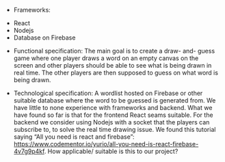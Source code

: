 * Frameworks:

 - React
 - Nodejs
 - Database on Firebase

* Functional specification:
The main goal is to create a draw- and- guess game where one player draws a word on an empty canvas on the screen and other players should be able to see what is being drawn in real time. The other players are then supposed to guess on what word is being drawn.

* Technological specification:
A wordlist hosted on Firebase or other suitable database where the word to be guessed is generated from.
We have little to none experience with frameworks and backend. What we have found so far is that for the frontend React seams suitable. For the backend we consider using Nodejs with a socket that the players can subscribe to, to solve the real time drawing issue. 
We found this tutorial saying “All you need is react and firebase”: https://www.codementor.io/yurio/all-you-need-is-react-firebase-4v7g9p4kf. How applicable/ suitable is this to our project? 